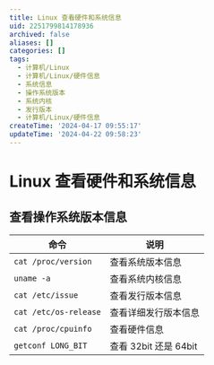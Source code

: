 ```yaml
---
title: Linux 查看硬件和系统信息
uid: 2251799814178936
archived: false
aliases: []
categories: []
tags:
  - 计算机/Linux
  - 计算机/Linux/硬件信息
  - 系统信息
  - 操作系统版本
  - 系统内核
  - 发行版本
  - 计算机/Linux/硬件信息
createTime: '2024-04-17 09:55:17'
updateTime: '2024-04-22 09:58:23'
---
```


# Linux 查看硬件和系统信息

## 查看操作系统版本信息

| 命令                  | 说明                  |
| --------------------- | --------------------- |
| `cat /proc/version`   | 查看系统版本信息      |
| `uname -a`            | 查看系统内核信息      |
| `cat /etc/issue`      | 查看发行版本信息      |
| `cat /etc/os-release` | 查看详细发行版本信息  |
| `cat /proc/cpuinfo`   | 查看硬件信息          |
| `getconf LONG_BIT`    | 查看 32bit 还是 64bit |
